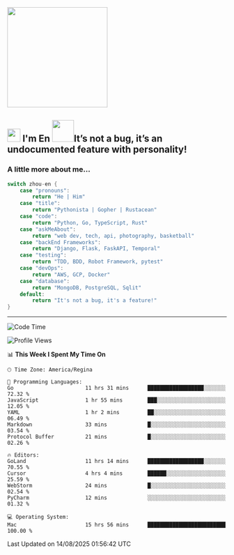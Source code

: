 <img align='center' src="https://media.giphy.com/media/GP1TJJSV4Ys1r64q2A/giphy.gif" width="230">

<h2><img src="https://emojis.slackmojis.com/emojis/images/1531849430/4246/blob-sunglasses.gif?1531849430" width="30"/> I'm En <img src="https://media.giphy.com/media/12oufCB0MyZ1Go/giphy.gif" width="50">It’s not a bug, it’s an undocumented feature with personality!</h2>


<!-- <img align='right' src="https://media.giphy.com/media/M9gbBd9nbDrOTu1Mqx/giphy.gif" width="230"> -->


### A little more about me... 
<!--
```javascript
const zhou-en = {
    pronouns: "He" | "Him",
    title: "Pythonista" | "Gopher" | "Rustacean",
    code: ["Python", "Go", "Rust", "TypeScript"],
    askMeAbout: ["web dev", "tech", "app dev", "photography"],
    technologies: {
        backEnd: {
            python: ["Django", "Flask", "FaskAPI"],
            go: []
        },
        scraping: ["selenium", "scrapy", "spider"],
        testing: ["Robot Framework"],
        devOps: ["AWS", "Docker", "GCP", "Nginx"],
        databases: ["mongo", "postgresql", "sqlite"],
        misc: ["Firebase", "Heroku"]
    },
    architecture: ["Event Driven Architecture", "Microservices"],
    currentFocus: ["Temporal", "Rust"],
    funFact: "It's not a bug, it's a feature!"
};
```
  -->

```go
switch zhou-en {
    case "pronouns":
        return "He | Him"
    case "title":
        return "Pythonista | Gopher | Rustacean"
    case "code":
        return "Python, Go, TypeScript, Rust"
    case "askMeAbout":
        return "web dev, tech, api, photography, basketball"
    case "backEnd Frameworks":
        return "Django, Flask, FaskAPI, Temporal"
    case "testing":
        return "TDD, BDD, Robot Framework, pytest"
    case "devOps":
        return "AWS, GCP, Docker"
    case "database":
        return "MongoDB, PostgreSQL, Sqlit"
    default:
        return "It's not a bug, it's a feature!"
}
```




---
<!--START_SECTION:waka-->
![Code Time](http://img.shields.io/badge/Code%20Time-2%2C449%20hrs%2045%20mins-blue)

![Profile Views](http://img.shields.io/badge/Profile%20Views-0-blue)

📊 **This Week I Spent My Time On** 

```text
🕑︎ Time Zone: America/Regina

💬 Programming Languages: 
Go                       11 hrs 31 mins      ██████████████████░░░░░░░   72.32 % 
JavaScript               1 hr 55 mins        ███░░░░░░░░░░░░░░░░░░░░░░   12.05 % 
YAML                     1 hr 2 mins         ██░░░░░░░░░░░░░░░░░░░░░░░   06.49 % 
Markdown                 33 mins             █░░░░░░░░░░░░░░░░░░░░░░░░   03.54 % 
Protocol Buffer          21 mins             █░░░░░░░░░░░░░░░░░░░░░░░░   02.26 % 

🔥 Editors: 
GoLand                   11 hrs 14 mins      ██████████████████░░░░░░░   70.55 % 
Cursor                   4 hrs 4 mins        ██████░░░░░░░░░░░░░░░░░░░   25.59 % 
WebStorm                 24 mins             █░░░░░░░░░░░░░░░░░░░░░░░░   02.54 % 
PyCharm                  12 mins             ░░░░░░░░░░░░░░░░░░░░░░░░░   01.32 % 

💻 Operating System: 
Mac                      15 hrs 56 mins      █████████████████████████   100.00 % 
```


 Last Updated on 14/08/2025 01:56:42 UTC
<!--END_SECTION:waka-->
